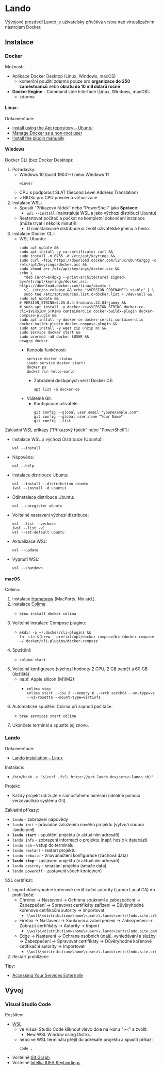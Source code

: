 # Lando

Vývojové prostředí Lando je uživatelsky přívětivá vrstva nad virtualizačním nástrojem Docker.

## Instalace

### Docker

Možnosti:
- Aplikace Docker Desktop (Linux, Windows, macOS)
    - komerční použití zdarma pouze pro **organizace do 250 zaměstnanců** nebo **obratu do 10 mil dolarů ročně**
- **Docker Engine** - Command Line Interface (Linux, Windows, macOS):
    - zdarma

#### Linux:

Dokumentace:
- [Install using the Apt repository&nbsp;&ndash; Ubuntu](https://docs.docker.com/engine/install/ubuntu/#install-using-the-repository)
- [Manage Docker as a non-root user](https://docs.docker.com/engine/install/linux-postinstall/#manage-docker-as-a-non-root-user)
- [Install the plugin manually](https://docs.docker.com/compose/install/linux/#install-the-plugin-manually)

#### Windows

Docker CLI (bez Docker Desktop):
1. Požadavky:
   - Windows 10 (build 19041+) nebo Windows 11
     ```
     winver
     ```
   - CPU s podporout SLAT (Second Level Address Translation)
   - v BIOSu pro CPU povolená virtualizace
2. Instalace WSL:
   - Spustit "Příkazový řádek" nebo "PowerShell" jako **Správce**:
     - `wsl --install` (nainstaluje WSL a jako výchozí distribuci Ubuntu)
   - Restartovat počítač a počkat na kompletní dokončení instalace (může trvat i několik minut)!!!
     - U nainstalované distribuce si zvolit uživatelské jméno a heslo.
3. Instalace Docker CLI: 
      - WSL Ubuntu:
        ```
        sudo apt update &&
        sudo apt install -y ca-certificates curl &&
        sudo install -m 0755 -d /etc/apt/keyrings &&
        sudo curl -fsSL https://download.docker.com/linux/ubuntu/gpg -o /etc/apt/keyrings/docker.asc &&
        sudo chmod a+r /etc/apt/keyrings/docker.asc &&
        echo \
          "deb [arch=$(dpkg --print-architecture) signed-by=/etc/apt/keyrings/docker.asc] https://download.docker.com/linux/ubuntu \
          $(. /etc/os-release && echo "$VERSION_CODENAME") stable" | \
          sudo tee /etc/apt/sources.list.d/docker.list > /dev/null &&
        sudo apt update &&
        # VERSION_STRING=5:25.0.4-1~ubuntu.22.04~jammy &&
        # sudo apt install -y docker-ce=$VERSION_STRING docker-ce-cli=$VERSION_STRING containerd.io docker-buildx-plugin docker-compose-plugin &&
        sudo apt install -y docker-ce docker-ce-cli containerd.io docker-buildx-plugin docker-compose-plugin &&
        sudo apt install -y wget zip unzip mc &&
        sudo service docker start &&
        sudo usermod -aG docker $USER &&
        newgrp docker
        ```
        - Kontrola funkčnosti:
          ```
          service docker status
          (sudo service docker start)
          docker ps
          docker run hello-world
          ```
          - Zobrazení dostupných verzí Docker CE:
            ```
            apt list -a docker-ce
            ```
        - Volitelně Git:
          - Konfigurace uživatele:
            ```
            git config --global user.email "you@example.com"
            git config --global user.name "Your Name"
            git config --list
            ```

Základní WSL příkazy ("Příkazový řádek" nebo "PowerShell"):
- Instalace WSL a výchozí Distribuce (Ubuntu):
  ```
  wsl --install
  ```
- Nápověda:
  ```
  wsl --help 
  ``` 
- Instalace distribuce Ubuntu:
  ```
  wsl --install --distribution ubuntu
  (wsl --install -d ubuntu)
  ```
- Odinstalace distribuce Ubuntu:
  ```
  wsl --unregister ubuntu
  ```
- Volitelné nastavení výchozí distribuce:
  ```
  wsl --list --verbose
  (wsl --list -v)
  wsl --set-default ubuntu
  ```
- Aktualizace WSL:
  ```
  wsl --update
  ```
- Vypnutí WSL:
  ```
  wsl --shutdown
  ```

#### macOS

Colima:
1. Instalace [Homebrew](https://brew.sh/) (MacPorts, Nix atd.). 
2. Instalace [Colima](https://github.com/abiosoft/colima):
   - ```
     brew install docker colima
     ```
3. Volitelná instalace Compose pluginu:
   - ```
     mkdir -p ~/.docker/cli-plugins &&
     ln -sfn $(brew --prefix)/opt/docker-compose/bin/docker-compose ~/.docker/cli-plugins/docker-compose
     ```
4. Spuštění:
   - ```
     colima start
     ```
4. Volitelná konfigurace (výchozí hodnoty 2 CPU, 2 GB paměť a 60 GB úložiště):
   - např. Apple silicon (M1/M2):
     - ```
       colima stop
       colima start --cpu 2 --memory 6 --arch aarch64 --vm-type=vz --vz-rosetta --mount-type=virtiofs
       ```
4. Automatické spuštění Colima při zapnutí počítače:
   - ```
     brew services start colima
     ```
5. Ukončete terminál a spusťte jej znovu.

### Lando

Dokumentace:
- [Lando installation &ndash; Linux](https://docs.lando.dev/install/linux.html)

Instalace:
- ```
  /bin/bash -c "$(curl -fsSL https://get.lando.dev/setup-lando.sh)"
  ```

Projekt:
- Každý projekt udržujte v samostatném adresáři (ideálně pomocí verzovacíhzo systému Git).

Základní příkazy:
- `lando` - zobrazení nápovědy
- `lando init` - průvodce založením nového projektu (vytvoří soubor .lando.yml)
- **`lando start`** - spuštění projektu (v aktuálním adresáři)
- `lando info` - zobrazení informací o projektu (např. heslo k databázi)
- `lando ssh` - vstup do terminálu
- `lando restart` - restart projektu
- `lando rebuild` - znovunačtení konfigurace (zachová data)
- **`lando stop`** - zastavení projektu (v aktuálním adresáři)
- `lando destroy` - smazání projektu (smaže data)
- `lando poweroff` - zastavení všech kontejnerů

SSL certifikát:
1. Import důvěryhodné kořenové certifikační autority (Lando Local CA) do prohlížeče:
   - Chrome -> Nastavení -> Ochrana soukromí a zabezpečení -> Zabezpečení -> Spravovat certifikáty zařízení -> Důvěryhodné kořenové cetifikační autority -> Importovat
     - `\\wsl$\<distribution>\home\<user>\.lando\certs\lndo.site.crt`
   - Firefox -> Nastavení -> Soukromí a zabezpečení -> Zabezpečení -> Zobrazit certifikáty -> Autority -> Import
     - `\\wsl$\<distribution>\home\<user>\.lando\certs\lndo.site.pem`
   - Edge -> Nastavení -> Ochrana osobních údajů, vyhledávání a služby -> Zabezpečení -> Spravovat certifikáty -> Důvěryhodné kořenové cetifikační autority -> Importovat
     - `\\wsl$\<distribution>\home\<user>\.lando\certs\lndo.site.crt`
2. Restart prohlížeče

Tipy:
- [Accessing Your Services Externally](https://docs.lando.dev/guides/external-access.html#locking-down-ports)

## Vývoj

### Visual Studio Code

Rozšíření:
- [WSL](https://marketplace.visualstudio.com/items?itemName=ms-vscode-remote.remote-wsl)
    - ve Visual Studio Code kliknout vlevo dole na ikonu "><" a zvolit:
        - New WSL Window using Distro...
    - nebo ve WSL terminálu přejít do adresáře projektu a spustit příkaz:
      ```
      code .
      ```
- Volitelně [Git Graph](https://marketplace.visualstudio.com/items?itemName=mhutchie.git-graph)
- Volitelně [IntelliJ IDEA Keybindings](https://marketplace.visualstudio.com/items?itemName=k--kato.intellij-idea-keybindings)
